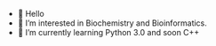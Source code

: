 - 👋 Hello
- 👀 I’m interested in Biochemistry and Bioinformatics.
- 🌱 I’m currently learning Python 3.0 and soon C++
